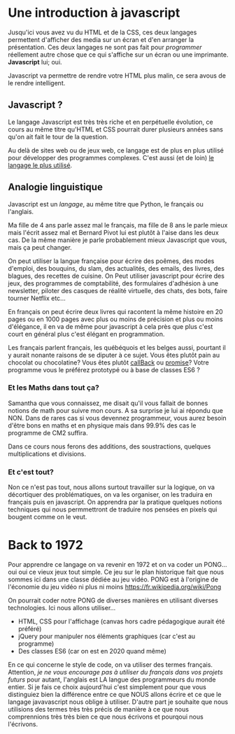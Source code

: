 # Une introduction à javascript

Jusqu'ici vous avez vu du HTML et de la CSS, ces deux langages permettent d'afficher des media sur un écran et d'en arranger la présentation. Ces deux langages ne sont pas fait pour *programmer* réellement autre chose que ce qui s'affiche sur un écran ou une imprimante. **Javascript** lui; oui. 

Javascript va permettre de rendre votre HTML plus malin, ce sera avous de le rendre intelligent.

## Javascript ?

Le langage Javascript est très très riche et en perpétuelle évolution, ce cours au même titre qu'HTML et CSS pourrait durer plusieurs années sans qu'on ait fait le tour de la question. 

Au delà de sites web ou de jeux web, ce langage est de plus en plus utilisé pour développer des programmes complexes. C'est aussi (et de loin) [le langage le plus utilisé](https://insights.stackoverflow.com/survey/2020/#technology-programming-scripting-and-markup-languages-all-respondents).

## Analogie linguistique

Javascript est un *langage*, au même titre que Python, le français ou l'anglais.

Ma fille de 4 ans parle assez mal le français, ma fille de 8 ans le parle mieux mais l'écrit assez mal et Bernard Pivot lui est plutôt à l'aise dans les deux cas.
De la même manière je parle probablement mieux Javascript que vous, mais ça peut changer.

On peut utiliser la langue française pour écrire des poêmes, des modes d'emploi, des bouquins, du slam, des actualités, des emails, des livres, des blagues, des recettes de cuisine.
On Peut utiliser javascript pour écrire des jeux, des programmes de comptabilité, des formulaires d'adhésion à une newsletter, piloter des casques de réalité virtuelle, des chats, des bots, faire tourner Netflix etc...

En français on peut écrire deux livres qui racontent la même histoire en 20 pages ou en 1000 pages avec plus ou moins de précision et plus ou moins d'élégance, il en va de même pour javascript à cela près que plus c'est court en général plus c'est élégant en programmation.

Les français parlent français, les québéquois et les belges aussi, pourtant il y aurait nonante raisons de se diputer à ce sujet. Vous êtes plutôt pain au chocolat ou chocolatine? Vous êtes plutôt [callBack](https://developer.mozilla.org/fr/docs/Glossaire/Fonction_de_rappel) ou [promise](https://developer.mozilla.org/fr/docs/Web/JavaScript/Reference/Objets_globaux/Promise)? Votre programme vous le préférez prototypé ou à base de classes ES6 ?

### Et les Maths dans tout ça?

Samantha que vous connaissez, me disait qu'il vous fallait de bonnes notions de math pour suivre mon cours. A sa surprise je lui ai répondu que NON. Dans de rares cas si vous devennez programmeur, vous aurez besoin d'être bons en maths et en physique mais dans 99.9% des cas le programme de CM2 suffira. 

Dans ce cours nous ferons des additions, des soustractions, quelques multiplications et divisions.

### Et c'est tout?

Non ce n'est pas tout, nous allons surtout travailler sur la logique, on va décortiquer des problématiques, on va les organiser, on les traduira en français puis en javascript.
On apprendra par la pratique quelques notions techniques qui nous permmettront de traduire nos pensées en pixels qui bougent comme on le veut.

# Back to 1972 

Pour apprendre ce langage on va revenir en 1972 et on va coder un PONG... oui oui ce vieux jeux tout simple. Ce jeu sur le plan historique fait que nous sommes ici dans une classe dédiée au jeu vidéo. PONG est à l'origine de l'économie du jeu vidéo ni plus ni moins https://fr.wikipedia.org/wiki/Pong

On pourrait coder notre PONG de diverses manières en utilisant diverses technologies. Ici nous allons utiliser...

- HTML, CSS pour l'affichage (canvas hors cadre pédagogique aurait été préféré)
- jQuery pour manipuler nos éléments graphiques (car c'est au programme)
- Des classes ES6 (car on est en 2020 quand même)

En ce qui concerne le style de code, on va utiliser des termes français. Attention, *je ne vous encourage pas à utiliser du français dans vos projets futurs* pour autant, l'anglais est LA langue des programmeurs du monde entier. Si je fais ce choix aujourd'hui c'est simplement pour que vous distinguiez bien la différence entre ce que NOUS allons écrire et ce que le langage javavascript nous oblige à utiliser. D'autre part je souhaite que nous utilisions des termes très très précis de manière à ce que nous comprennions très très bien ce que nous écrivons et pourqoui nous l'écrivons.







